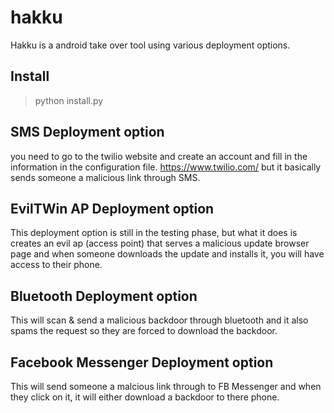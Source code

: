# hakku
Hakku is a android take over tool using various deployment options.

## Install
> python install.py

## SMS Deployment option
you need to go to the twilio website and create an account
and fill in the information in the configuration file.
https://www.twilio.com/ but it basically sends someone a malicious
link through SMS.

## EvilTWin AP Deployment option
This deployment option is still in the testing phase, but what it does
is creates an evil ap (access point) that serves a malicious update browser page
and when someone downloads the update and installs it, you will have access to their phone.

## Bluetooth Deployment option
This will scan & send a malicious backdoor through bluetooth and it also spams the request
so they are forced to download the backdoor.

## Facebook Messenger Deployment option
This will send someone a malcious link through to FB Messenger and when they click on it, it
will either download a backdoor to there phone.
